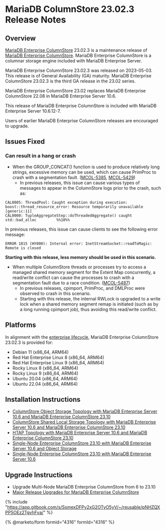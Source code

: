 # MariaDB ColumnStore 23.02.3 Release Notes

## Overview

[MariaDB Enterprise ColumnStore](https://github.com/mariadb-corporation/docs-release-notes/blob/test/en/mariadb-columnstore/README.md) 23.02.3 is a maintenance release of [MariaDB Enterprise ColumnStore](https://github.com/mariadb-corporation/docs-release-notes/blob/test/en/mariadb-columnstore/README.md). MariaDB Enterprise ColumnStore is a columnar storage engine included with MariaDB Enterprise Server.

MariaDB Enterprise ColumnStore 23.02.3 was released on 2023-05-03. This release is of General Availability (GA) maturity. MariaDB Enterprise ColumnStore 23.02.3 is the third GA release in the 23.02 series.

MariaDB Enterprise ColumnStore 23.02 replaces MariaDB Enterprise ColumnStore 22.08 in MariaDB Enterprise Server 10.6.

This release of MariaDB Enterprise ColumnStore is included with MariaDB Enterprise Server 10.6.12-7.

Users of earlier MariaDB Enterprise ColumnStore releases are encouraged to upgrade.

## Issues Fixed

### Can result in a hang or crash

* When the GROUP\_CONCAT() function is used to produce relatively long strings, excessive memory can be used, which can cause PrimProc to crash with a segmentation fault. ([MCOL-5385](https://jira.mariadb.org/browse/MCOL-5385), [MCOL-5429](https://jira.mariadb.org/browse/MCOL-5429))
  * In previous releases, this issue can cause various types of messages to appear in the ColumnStore logs prior to the crash, such as:

```
CAL0005: ThreadPool: Caught exception during execution:  boost::thread_resource_error: Resource temporarily unavailable [generic:11]
CAL0000: TupleAggregateStep::doThreadedAggregate() caught std::bad_alloc         %%10%%
```

In previous releases, this issue can cause clients to see the following error message:

```
ERROR 1815 (HY000): Internal error: InetStreamSocket::readToMagic: Remote is closed
```

**Starting with this release, less memory should be used in this scenario.**

* When multiple ColumnStore threads or processes try to access a managed shared memory segment for the Extent Map concurrently, a read/write conflict can cause the processes to crash with a segmentation fault due to a race condition. ([MCOL-5487](https://jira.mariadb.org/browse/MCOL-5487))
  * In previous releases, cpimport, PrimProc, and DMLProc were observed to crash in this scenario.
  * Starting with this release, the internal RWLock is upgraded to a write lock when a shared memory segment remap is initiated (such as by a long running cpimport job), thus avoiding this read/write conflict.

## Platforms

In alignment with the [enterprise lifecycle](../../enterprise-server/enterprise-server-lifecycle.md), MariaDB Enterprise ColumnStore 23.02.3 is provided for:

* Debian 11 (x86\_64, ARM64)
* Red Hat Enterprise Linux 8 (x86\_64, ARM64)
* Red Hat Enterprise Linux 9 (x86\_64, ARM64)
* Rocky Linux 8 (x86\_64, ARM64)
* Rocky Linux 9 (x86\_64, ARM64)
* Ubuntu 20.04 (x86\_64, ARM64)
* Ubuntu 22.04 (x86\_64, ARM64)

## Installation Instructions

* [ColumnStore Object Storage Topology with MariaDB Enterprise Server 10.6 ](https://app.gitbook.com/s/SsmexDFPv2xG2OTyO5yV/architecture/topologies/columnstore-object-storage)[and MariaDB Enterprise ColumnStore 23.10](https://app.gitbook.com/s/SsmexDFPv2xG2OTyO5yV/architecture/topologies/columnstore-object-storage)
* [ColumnStore Shared Local Storage Topology with MariaDB Enterprise Server 10.6](https://app.gitbook.com/s/SsmexDFPv2xG2OTyO5yV/architecture/topologies/columnstore-shared-local-storage)[ and MariaDB Enterprise ColumnStore 23.10](https://app.gitbook.com/s/SsmexDFPv2xG2OTyO5yV/architecture/topologies/columnstore-shared-local-storage)
* [HTAP Topology with MariaDB Enterprise Server 10.6](https://app.gitbook.com/s/SsmexDFPv2xG2OTyO5yV/architecture/topologies/htap)[ and MariaDB Enterprise ColumnStore 23.10](https://app.gitbook.com/s/SsmexDFPv2xG2OTyO5yV/architecture/topologies/htap)
* [Single-Node Enterprise ColumnStore 23.10 with MariaDB Enterprise Server 10.6](https://app.gitbook.com/s/SsmexDFPv2xG2OTyO5yV/architecture/topologies/single-node-topologies/enterprise-server-with-columnstore-object-storage)[ and Object Storage](https://app.gitbook.com/s/SsmexDFPv2xG2OTyO5yV/architecture/topologies/single-node-topologies/enterprise-server-with-columnstore-object-storage)
* [Single-Node Enterprise ColumnStore 23.10 with MariaDB Enterprise Server 10.6](https://app.gitbook.com/s/SsmexDFPv2xG2OTyO5yV/architecture/topologies/single-node-topologies)

## Upgrade Instructions

* Upgrade Multi-Node MariaDB Enterprise ColumnStore from 6 to 23.10
* [Major Release Upgrades for MariaDB Enterprise ColumnStore](../)

{% include "https://app.gitbook.com/s/SsmexDFPv2xG2OTyO5yV/~/reusable/pNHZQXPP5OEz2TgvhFva/" %}

{% @marketo/form formid="4316" formId="4316" %}
